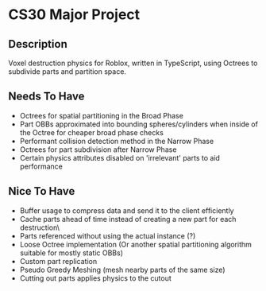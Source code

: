 # CS30 Major Project    
  
## Description  
Voxel destruction physics for Roblox, written in TypeScript, using Octrees to subdivide parts and partition space.  
  
## Needs To Have  
- Octrees for spatial partitioning in the Broad Phase   
- Part OBBs approximated into bounding spheres/cylinders when inside of the Octree for cheaper broad phase checks
- Performant collision detection method in the Narrow Phase
- Octrees for part subdivision after Narrow Phase
- Certain physics attributes disabled on 'irrelevant' parts to aid performance


  
## Nice To Have
- Buffer usage to compress data and send it to the client efficiently
- Cache parts ahead of time instead of creating a new part for each destruction\
- Parts referenced without using the actual instance (?)
- Loose Octree implementation (Or another spatial partitioning algorithm suitable for mostly static OBBs)
- Custom part replication
- Pseudo Greedy Meshing (mesh nearby parts of the same size)
- Cutting out parts applies physics to the cutout
